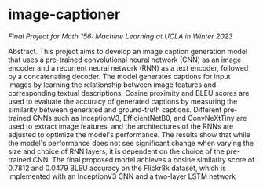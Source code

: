 # image-captioner

*Final Project for Math 156: Machine Learning at UCLA in Winter 2023*

Abstract. This project aims to develop an image caption generation model that uses a pre-trained
convolutional neural network (CNN) as an image encoder and a recurrent neural network (RNN) as a text
encoder, followed by a concatenating decoder. The model generates captions for input images by learning
the relationship between image features and corresponding textual descriptions. Cosine proximity and
BLEU scores are used to evaluate the accuracy of generated captions by measuring the similarity between
generated and ground-truth captions. Different pre-trained CNNs such as InceptionV3, EfficientNetB0,
and ConvNeXtTiny are used to extract image features, and the architectures of the RNNs are adjusted to
optimize the model's performance. The results show that while the model's performance does not see
significant change when varying the size and choice of RNN layers, it is dependent on the choice of the
pre-trained CNN. The final proposed model achieves a cosine similarity score of 0.7812 and 0.0479
BLEU accuracy on the Flickr8k dataset, which is implemented with an InceptionV3 CNN and a two-layer
LSTM network
